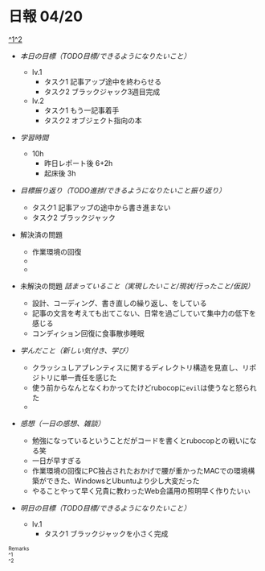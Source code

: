 # 日報 04/20
[^1](#remarks)[^2](#remarks)


- *本日の目標（TODO目標/できるようになりたいこと）*

  - lv.1
    - タスク1 記事アップ途中を終わらせる
    - タスク2 ブラックジャック3週目完成
  - lv.2
    - タスク1 もう一記事着手
    - タスク2 オブジェクト指向の本
  



- *学習時間*

  - 10h 
    - 昨日レポート後 6+2h
    - 起床後 3h



- *目標振り返り（TODO進捗/できるようになりたいこと振り返り）*

  - タスク1 記事アップの途中から書き進まない
  - タスク2 ブラックジャック



- 解決済の問題

  - 作業環境の回復
  - 
  - 



- 未解決の問題 *詰まっていること（実現したいこと/現状/行ったこと/仮説）*

  - 設計、コーディング、書き直しの繰り返し、をしている
  - 記事の文言を考えても出てこない、日常を過ごしていて集中力の低下を感じる
  - コンディション回復に食事散歩睡眠



- *学んだこと（新しい気付き、学び）*

  - クラッシュしアプレンティスに関するディレクトリ構造を見直し、リポジトリに単一責任を感じた
  - 使う前からなんとなくわかってたけどrubocopに`evil`は使うなと怒られた
  - 



- *感想（一日の感想、雑談）*

  - 勉強になっているということだがコードを書くとrubocopとの戦いになる笑
  - 一日が早すぎる
  - 作業環境の回復にPC独占されたおかげで腰が重かったMACでの環境構築ができた、WindowsとUbuntuより少し大変だった
  - やることやって早く兄貴に教わったWeb会議用の照明早く作りたいぃ



- *明日の目標（TODO目標/できるようになりたいこと）*

  - lv.1
    - タスク1 ブラックジャックを小さく完成
  

<!-- end -->


<span id="remarks" style="font-size:x-small">
  Remarks<br>
  ^1 <br>
  ^2 <br>
</span>


